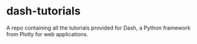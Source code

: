 # dash-tutorials
A repo containing all the tutorials provided for Dash, a Python framework from Plotly for web applications.
